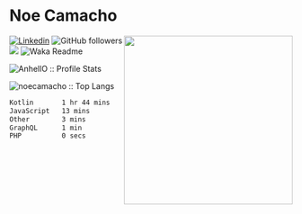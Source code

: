 <h1>Noe Camacho</h1>

<img
  src="https://media.giphy.com/media/B8eEZCeB5PNhPPinuO/giphy-downsized-large.gif"
  align="right"
  width="300">

</em></p>

[![Linkedin](https://img.shields.io/badge/-LinkedIn-222222?style=flat-square&logo=Linkedin&logoColor=blue&link=https://www.linkedin.com/in/noe-camacho/)](https://www.linkedin.com/in/noe-camacho/)
![GitHub followers](https://img.shields.io/github/followers/noecamacho?label=Follow&style=social)
![](https://visitor-badge.glitch.me/badge?page_id=noecamacho)
![Waka Readme](https://github.com/noecamacho/noecamacho/workflows/Waka%20Readme/badge.svg)

<p align="left"><img src="https://github-readme-stats.vercel.app/api?username=noecamacho&show_icons=true&theme=synthwave" alt="AnhellO :: Profile Stats" /></p>

<p align="left"><img src="https://github-readme-stats.vercel.app/api/top-langs/?username=noecamacho&langs_count=10&theme=tokyonight&layout=compact" alt="noecamacho :: Top Langs" /></p>

<!--START_SECTION:waka-->

```txt
Kotlin       1 hr 44 mins    █████████████████████░░░░   84.42 %
JavaScript   13 mins         ██▓░░░░░░░░░░░░░░░░░░░░░░   10.76 %
Other        3 mins          ▓░░░░░░░░░░░░░░░░░░░░░░░░   02.87 %
GraphQL      1 min           ▒░░░░░░░░░░░░░░░░░░░░░░░░   00.93 %
PHP          0 secs          ░░░░░░░░░░░░░░░░░░░░░░░░░   00.52 %
```

<!--END_SECTION:waka-->
